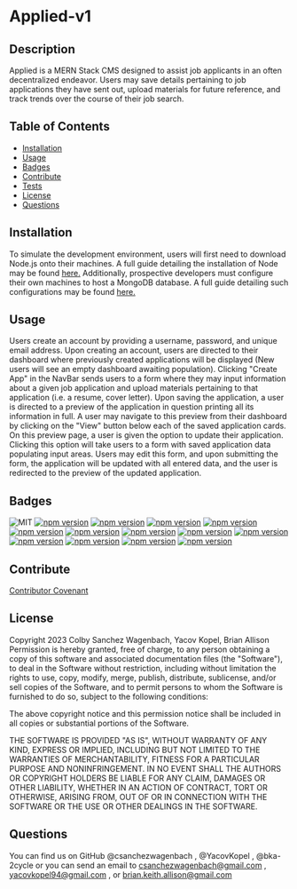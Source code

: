 # Applied-v1

## Description
Applied is a MERN Stack CMS designed to assist job applicants in an often decentralized endeavor. Users may save details pertaining to job applications they have sent out, upload materials for future reference, and track trends over the course of their job search.

## Table of Contents
- [Installation](#installation)
- [Usage](#usage)
- [Badges](#badges)
- [Contribute](#contribute)
- [Tests](#tests)
- [License](#license)
- [Questions](#questions)
  
## Installation
To simulate the development environment, users will first need to download Node.js onto their machines.  A full guide detailing the installation of Node may be found [here.](https://coding-boot-camp.github.io/full-stack/nodejs/how-to-install-nodejs) Additionally, prospective developers must configure their own machines to host a MongoDB database. A full guide detailing such configurations may be found [here.](https://coding-boot-camp.github.io/full-stack/mongodb/how-to-install-mongodb)

## Usage
Users create an account by providing a username, password, and unique email address. Upon creating an account, users are directed to their dashboard where previously created applications will be displayed (New users will see an empty dashboard awaiting population). Clicking "Create App" in the NavBar sends users to a form where they may input information about a given job application and upload materials pertaining to that application (i.e. a resume, cover letter). Upon saving the application, a user is directed to a preview of the application in question printing all its information in full. A user may navigate to this preview from their dashboard by clicking on the "View" button below each of the saved application cards. On this preview page, a user is given the option to update their application. Clicking this option will take users to a form with saved application data populating input areas. Users may edit this form, and upon submitting the form, the application will be updated with all entered data, and the user is redirected to the preview of the updated application.
  
## Badges
![MIT](https://img.shields.io/badge/License-MIT-yellow.svg)
[![npm version](https://badge.fury.io/js/apollo-server-express.svg)](https://badge.fury.io/js/apollo-server-express)
[![npm version](https://badge.fury.io/js/express.svg)](https://badge.fury.io/js/express)
[![npm version](https://badge.fury.io/js/graphql.svg)](https://badge.fury.io/js/graphql)
[![npm version](https://badge.fury.io/js/bcrypt.svg)](https://badge.fury.io/js/bcrypt)
[![npm version](https://badge.fury.io/js/jsonwebtoken.svg)](https://badge.fury.io/js/jsonwebtoken)
[![npm version](https://badge.fury.io/js/mongoose.svg)](https://badge.fury.io/js/mongoose)
[![npm version](https://badge.fury.io/js/@apollo%2Fclient.svg)](https://badge.fury.io/js/@apollo%2Fclient)
[![npm version](https://badge.fury.io/js/bootstrap.svg)](https://badge.fury.io/js/bootstrap)
[![npm version](https://badge.fury.io/js/jwt-decode.svg)](https://badge.fury.io/js/jwt-decode)
[![npm version](https://badge.fury.io/js/react.svg)](https://badge.fury.io/js/react)
[![npm version](https://badge.fury.io/js/react-dom.svg)](https://badge.fury.io/js/react-dom)
[![npm version](https://badge.fury.io/js/react-router-dom.svg)](https://badge.fury.io/js/react-router-dom)
[![npm version](https://badge.fury.io/js/react-scripts.svg)](https://badge.fury.io/js/react-scripts)
  
## Contribute
[Contributor Covenant](https://www.contributor-covenant.org/version/2/1/code_of_conduct/)

## License
  
Copyright 2023 Colby Sanchez Wagenbach, Yacov Kopel, Brian Allison
Permission is hereby granted, free of charge, to any person obtaining a copy of this software and associated documentation files (the "Software"), to deal in the Software without restriction, including without limitation the rights to use, copy, modify, merge, publish, distribute, sublicense, and/or sell copies of the Software, and to permit persons to whom the Software is furnished to do so, subject to the following conditions:

The above copyright notice and this permission notice shall be included in all copies or substantial portions of the Software.

THE SOFTWARE IS PROVIDED "AS IS", WITHOUT WARRANTY OF ANY KIND, EXPRESS OR IMPLIED, INCLUDING BUT NOT LIMITED TO THE WARRANTIES OF MERCHANTABILITY, FITNESS FOR A PARTICULAR PURPOSE AND NONINFRINGEMENT. IN NO EVENT SHALL THE AUTHORS OR COPYRIGHT HOLDERS BE LIABLE FOR ANY CLAIM, DAMAGES OR OTHER LIABILITY, WHETHER IN AN ACTION OF CONTRACT, TORT OR OTHERWISE, ARISING FROM, OUT OF OR IN CONNECTION WITH THE SOFTWARE OR THE USE OR OTHER DEALINGS IN THE SOFTWARE.
    
## Questions
You can find us on GitHub @csanchezwagenbach , @YacovKopel , @bka-2cycle or you can send an email to csanchezwagenbach@gmail.com , yacovkopel94@gmail.com , or brian.keith.allison@gmail.com
  